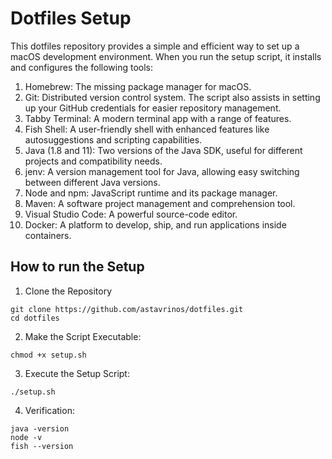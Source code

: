 
# Dotfiles Setup

This dotfiles repository provides a simple and efficient way to set up a macOS 
development environment. When you run the setup script, it installs and configures the 
following tools:

1. Homebrew: The missing package manager for macOS.
2. Git: Distributed version control system. The script also assists in setting up your 
GitHub credentials for easier repository management.
3. Tabby Terminal: A modern terminal app with a range of features.
4. Fish Shell: A user-friendly shell with enhanced features like autosuggestions and 
scripting capabilities.
5. Java (1.8 and 11): Two versions of the Java SDK, useful for different projects and 
compatibility needs.
6. jenv: A version management tool for Java, allowing easy switching between different 
Java versions.
7. Node and npm: JavaScript runtime and its package manager.
8. Maven: A software project management and comprehension tool.
9. Visual Studio Code: A powerful source-code editor.
10. Docker: A platform to develop, ship, and run applications inside containers.

## How to run the Setup

1. Clone the Repository
```
git clone https://github.com/astavrinos/dotfiles.git
cd dotfiles
```
2. Make the Script Executable:
```
chmod +x setup.sh
```
3. Execute the Setup Script:
```
./setup.sh
```
4. Verification:
```
java -version
node -v
fish --version
```

